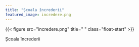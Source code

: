 ```yaml
---
title: "Școala încrederii"
featured_image: incredere.png
---
```


{{< figure src="incredere.png" title=" "  class="float-start" >}}

Școala încrederii
